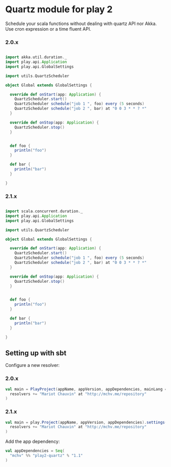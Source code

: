 # Quartz module for play 2

Schedule your scala functions without dealing with quartz API nor Akka.
Use cron expression or a time fluent API.

### 2.0.x

```scala

import akka.util.duration._
import play.api.Application
import play.api.GlobalSettings

import utils.QuartzScheduler

object Global extends GlobalSettings {

  override def onStart(app: Application) {
    QuartzScheduler.start()
    QuartzScheduler schedule("job 1 ", foo) every (5 seconds)
    QuartzScheduler schedule("job 2 ", bar) at "0 0 3 * * ? *"
  }

  override def onStop(app: Application) {
    QuartzScheduler.stop()  
  }


  def foo {
    println("foo")
  }

  def bar {
    println("bar")
  }

}

```
### 2.1.x

```scala

import scala.concurrent.duration._
import play.api.Application
import play.api.GlobalSettings

import utils.QuartzScheduler

object Global extends GlobalSettings {

  override def onStart(app: Application) {
    QuartzScheduler.start()
    QuartzScheduler schedule("job 1 ", foo) every (5 seconds)
    QuartzScheduler schedule("job 2 ", bar) at "0 0 3 * * ? *"
  }

  override def onStop(app: Application) {
    QuartzScheduler.stop()  
  }


  def foo {
    println("foo")
  }

  def bar {
    println("bar")
  }

}

```


## Setting up with sbt

Configure a new resolver:

### 2.0.x

```scala
val main = PlayProject(appName, appVersion, appDependencies, mainLang = SCALA).settings(
  resolvers += "Mariot Chauvin" at "http://mchv.me/repository"
)
```

### 2.1.x

```scala
val main = play.Project(appName, appVersion, appDependencies).settings(
  resolvers += "Mariot Chauvin" at "http://mchv.me/repository"
)
```

Add the app dependency:

```scala
val appDependencies = Seq(
  "mchv" %% "play2-quartz" % "1.1"
)
```
